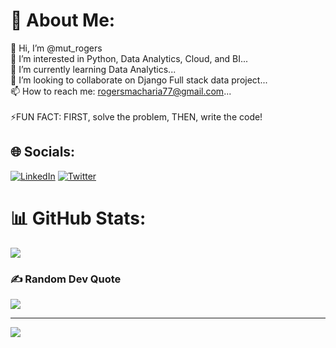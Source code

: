 # 💫 About Me:
👋 Hi, I’m @mut_rogers<br>👀 I’m interested in Python, Data Analytics, Cloud, and BI...<br>🌱 I’m currently learning Data Analytics...<br>💞️ I’m looking to collaborate on Django Full stack data project...<br>📫 How to reach me: rogersmacharia77@gmail.com...<br><br>⚡FUN FACT: FIRST, solve the problem, THEN, write the code!


## 🌐 Socials:
[![LinkedIn](https://img.shields.io/badge/LinkedIn-%230077B5.svg?logo=linkedin&logoColor=white)](https://linkedin.com/in/muthoni-rogers) [![Twitter](https://img.shields.io/badge/Twitter-%231DA1F2.svg?logo=Twitter&logoColor=white)](https://twitter.com/mut_rogers) 

# 📊 GitHub Stats:
![](https://github-readme-stats.vercel.app/api?username=mut-rogers&theme=dark&hide_border=false&include_all_commits=true&count_private=true)<br/>

### ✍️ Random Dev Quote
![](https://quotes-github-readme.vercel.app/api?type=horizontal&theme=radical)

---
[![](https://visitcount.itsvg.in/api?id=mut-rogers&icon=0&color=0)](https://visitcount.itsvg.in)
